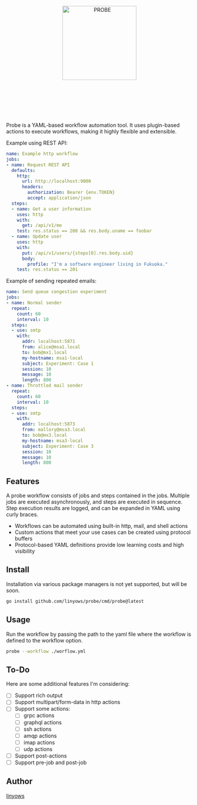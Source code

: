 <br><br><br><br><br><p align="center">
  <img alt="PROBE" src="https://github.com/linyows/probe/blob/main/misc/probe.svg" width="200">
</p><br><br><br><br><br>

Probe is a YAML-based workflow automation tool. It uses plugin-based actions to execute workflows, making it highly flexible and extensible.

Example using REST API:

```yaml
name: Example http workflow
jobs:
- name: Request REST API
  defaults:
    http:
      url: http://localhost:9000
      headers:
        authorization: Bearer {env.TOKEN}
        accept: application/json
  steps:
  - name: Get a user information
    uses: http
    with:
      get: /api/v1/me
    test: res.status == 200 && res.body.uname == foobar
  - name: Update user
    uses: http
    with:
      put: /api/v1/users/{steps[0].res.body.uid}
      body:
        profile: "I'm a software engineer living in Fukuoka."
    test: res.status == 201
```

Example of sending repeated emails:

```yaml
name: Send queue congestion experiment
jobs:
- name: Normal sender
  repeat:
    count: 60
    interval: 10
  steps:
  - use: smtp
    with:
      addr: localhost:5871
      from: alice@msa1.local
      to: bob@mx1.local
      my-hostname: msa1-local
      subject: Experiment: Case 1
      session: 10
      message: 10
      length: 800
- name: Throttled mail sender
  repeat:
    count: 60
    interval: 10
  steps:
  - use: smtp
    with:
      addr: localhost:5873
      from: mallory@msa3.local
      to: bob@mx3.local
      my-hostname: msa3-local
      subject: Experiment: Case 3
      session: 10
      message: 10
      length: 800
```

Features
--

A probe workflow consists of jobs and steps contained in the jobs. Multiple jobs are executed asynchronously, and steps are executed in sequence. Step execution results are logged, and can be expanded in YAML using curly braces.

- Workflows can be automated using built-in http, mail, and shell actions
- Custom actions that meet your use cases can be created using protocol buffers
- Protocol-based YAML definitions provide low learning costs and high visibility

Install
--

Installation via various package managers is not yet supported, but will be soon.

```sh
go install github.com/linyows/probe/cmd/probe@latest
```

Usage
--

Run the workflow by passing the path to the yaml file where the workflow is defined to the workflow option.

```sh
probe --workflow ./worflow.yml
```

To-Do
--

Here are some additional features I'm considering:

- [ ]  Support rich output
- [ ]  Support multipart/form-data in http actions
- [ ]  Support some actions:
    - [ ]  grpc actions
    - [ ]  graphql actions
    - [ ]  ssh actions
    - [ ]  amqp actions
    - [ ]  imap actions
    - [ ]  udp actions
- [ ]  Support post-actions
- [ ]  Support pre-job and post-job

Author
--

[linyows](https://github.com/linyows)
